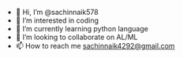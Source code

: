 - 👋 Hi, I’m @sachinnaik578
- 👀 I’m interested in coding
- 🌱 I’m currently learning python language
- 💞️ I’m looking to collaborate on AL/ML
- 📫 How to reach me sachinnaik4292@gmail.com

<!---
sachinnaik578/sachinnaik578 is a ✨ special ✨ repository because its `README.md` (this file) appears on your GitHub profile.
You can click the Preview link to take a look at your changes.
--->
